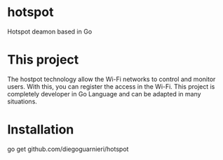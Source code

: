 # hotspot

Hotspot deamon based in Go


# This project

The hostpot technology allow the Wi-Fi networks to control and monitor users. With this, you can register the access in the Wi-Fi.
This project is completely developer in Go Language and can be adapted in many situations.


# Installation

go get github.com/diegoguarnieri/hotspot

